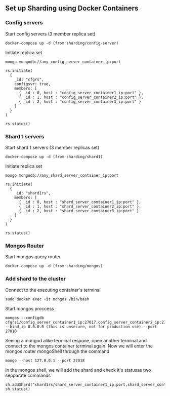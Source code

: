 ## Set up Sharding using Docker Containers

### Config servers
Start config servers (3 member replica set)
```
docker-compose up -d (from sharding/config-server)
```
Initiate replica set
```
mongo mongodb://any_config_server_container_ip:port
```
```
rs.initiate(
  {
    _id: "cfgrs",
    configsvr: true,
    members: [
      { _id : 0, host : "config_server_container1_ip:port" },
      { _id : 1, host : "config_server_container2_ip:port" },
      { _id : 2, host : "config_server_container3_ip:port" }
    ]
  }
)

rs.status()
```

### Shard 1 servers
Start shard 1 servers (3 member replicas set)
```
docker-compose up -d (from sharding/shard1)
```
Initiate replica set
```
mongo mongodb://any_shard_server_container_ip:port
```
```
rs.initiate(
  {
    _id: "shard1rs",
    members: [
      { _id : 0, host : "shard_server_container1_ip:port" },
      { _id : 1, host : "shard_server_container2_ip:port" },
      { _id : 2, host : "shard_server_container3_ip:port" }
    ]
  }
)

rs.status()
```

### Mongos Router
Start mongos query router
```
docker-compose up -d (from sharding/mongos)
```

### Add shard to the cluster
Connect to the executing container's terminal
```
sudo docker exec -it mongos /bin/bash
```
Start mongos proccess
```
mongos --configdb cfgrs1/config_server_container1_ip:27017,config_server_container2_ip:27017,config_server_container3_ip:27017 --bind_ip 0.0.0.0 (this is unsecure, not for production use) --port 27018

```
Seeing a mongod alike terminal respone, open another terminal and connect to the mongos container terminal again. Now we will enter the mongos router mongoShell through the command
```
mongo --host 127.0.0.1 --port 27018
```
In the mongos shell, we will add the shard and check it's statusas two sepparate commands
```
sh.addShard("shard1rs/shard_server_container1_ip:port,shard_server_container2_ip:port,shard_server_container3_ip:port")
sh.status()
```

